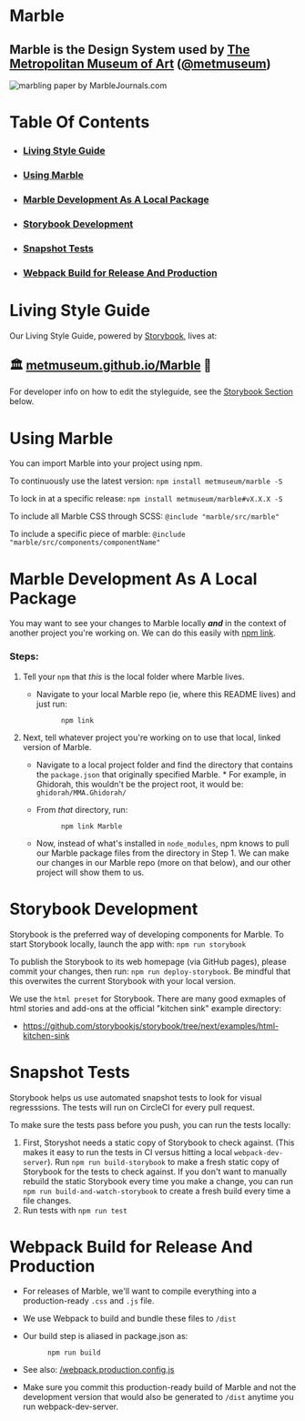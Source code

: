# Marble

## Marble is the Design System used by [The Metropolitan Museum of Art](https://www.metmuseum.org/) ([@metmuseum](https://github.com/metmuseum/))

![marbling paper by MarbleJournals.com](https://ds62n8mqpnstb.cloudfront.net//full_Escanear-6r.jpg)

# Table Of Contents

- ### [Living Style Guide](#Living-Style-Guide)
- ### [Using Marble](#Using-Marble)
- ### [Marble Development As A Local Package](#Marble-Development-As-A-Local-Package)
- ### [Storybook Development](#Storybook-Development)
- ### [Snapshot Tests](#Snapshot-Tests)
- ### [Webpack Build for Release And Production](#[Webpack-Build-for-Release-And-Production)

# Living Style Guide

Our Living Style Guide, powered by [Storybook](https://storybook.js.org/docs/basics/introduction/), lives at:

## 🏛️ [metmuseum.github.io/Marble](https://metmuseum.github.io/Marble) 📙

For developer info on how to edit the styleguide, see the [Storybook Section](#Storybook) below.

# Using Marble

You can import Marble into your project using npm.

To continuously use the latest version: `npm install metmuseum/marble -S`

To lock in at a specific release: `npm install metmuseum/marble#vX.X.X -S`

To include all Marble CSS through SCSS:
`@include "marble/src/marble"`

To include a specific piece of marble:
`@include "marble/src/components/componentName"`

# Marble Development As A Local Package

You may want to see your changes to Marble locally _**and**_ in the context of another project you're working on. We can do this easily with [npm link](https://docs.npmjs.com/cli/link.html).

### Steps:

1.  Tell your `npm` that _this_ is the local folder where Marble lives.

    - Navigate to your local Marble repo (ie, where this README lives) and just run:

          		npm link

2)  Next, tell whatever project you're working on to use that local, linked version of Marble.

    - Navigate to a local project folder and find the directory that contains the `package.json` that originally specified Marble. \* For example, in Ghidorah, this wouldn't be the project root, it would be: `ghidorah/MMA.Ghidorah/`
    - From _that_ directory, run:

          		npm link Marble

    - Now, instead of what's installed in `node_modules`, npm knows to pull our Marble package files from the directory in Step 1. We can make our changes in our Marble repo (more on that below), and our other project will show them to us.

# Storybook Development

Storybook is the preferred way of developing components for Marble. To start Storybook locally, launch the app with: `npm run storybook`

To publish the Storybook to its web homepage (via GitHub pages), please commit your changes, then run: `npm run deploy-storybook`. Be mindful that this overwites the current Storybook with your local version.

We use the `html preset` for Storybook. There are many good exmaples of html stories and add-ons at the official "kitchen sink" example directory:

- https://github.com/storybookjs/storybook/tree/next/examples/html-kitchen-sink

# Snapshot Tests

Storybook helps us use automated snapshot tests to look for visual regresssions. The tests will run on CircleCI for every pull request.

To make sure the tests pass before you push, you can run the tests locally:

1. First, Storyshot needs a static copy of Storybook to check against. (This makes it easy to run the tests in CI versus hitting a local `webpack-dev-server`). Run `npm run build-storybook` to make a fresh static copy of Storybook for the tests to check against. If you don't want to manually rebuild the static Storybook every time you make a change, you can run `npm run build-and-watch-storybook` to create a fresh build every time a file changes.
2. Run tests with `npm run test`

# Webpack Build for Release And Production

- For releases of Marble, we'll want to compile everything into a production-ready `.css` and `.js` file.
- We use Webpack to build and bundle these files to `/dist`

- Our build step is aliased in package.json as:

      		npm run build

* See also: [/webpack.production.config.js](https://github.com/metmuseum/Marble/blob/master/webpack.production.config.js)

- Make sure you commit this production-ready build of Marble and not the development version that would also be generated to `/dist` anytime you run webpack-dev-server.

